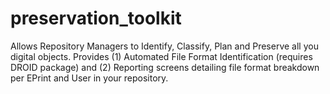 # preservation_toolkit
Allows Repository Managers to Identify, Classify, Plan and Preserve all you digital objects. Provides (1) Automated File Format Identification (requires DROID package)   and (2) Reporting screens detailing file format breakdown per EPrint and User in your repository.
